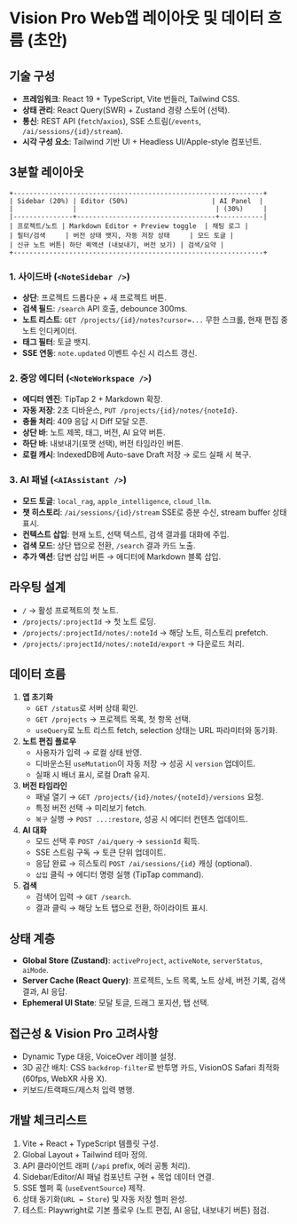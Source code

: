 # Vision Pro Web앱 레이아웃 및 데이터 흐름 (초안)

## 기술 구성
- **프레임워크**: React 19 + TypeScript, Vite 번들러, Tailwind CSS.
- **상태 관리**: React Query(SWR) + Zustand 경량 스토어 (선택).
- **통신**: REST API (`fetch`/`axios`), SSE 스트림(`/events`, `/ai/sessions/{id}/stream`).
- **시각 구성 요소**: Tailwind 기반 UI + Headless UI/Apple-style 컴포넌트.

## 3분할 레이아웃
```
+---------------------------------------------------------------+
| Sidebar (20%) | Editor (50%)                     | AI Panel  |
|               |                                   | (30%)     |
|---------------+-----------------------------------+-----------|
| 프로젝트/노트 | Markdown Editor + Preview toggle  | 채팅 로그 |
| 필터/검색     | 버전 상태 뱃지, 자동 저장 상태     | 모드 토글 |
| 신규 노트 버튼| 하단 퀵액션 (내보내기, 버전 보기) | 검색/요약 |
+---------------------------------------------------------------+
```

### 1. 사이드바 (`<NoteSidebar />`)
- **상단**: 프로젝트 드롭다운 + 새 프로젝트 버튼.
- **검색 필드**: `/search` API 호출, debounce 300ms.
- **노트 리스트**: `GET /projects/{id}/notes?cursor=...` 무한 스크롤, 현재 편집 중 노트 인디케이터.
- **태그 필터**: 토글 뱃지.
- **SSE 연동**: `note.updated` 이벤트 수신 시 리스트 갱신.

### 2. 중앙 에디터 (`<NoteWorkspace />`)
- **에디터 엔진**: TipTap 2 + Markdown 확장.
- **자동 저장**: 2초 디바운스, `PUT /projects/{id}/notes/{noteId}`.
- **충돌 처리**: 409 응답 시 Diff 모달 오픈.
- **상단 바**: 노트 제목, 태그, 버전, AI 요약 버튼.
- **하단 바**: 내보내기(포맷 선택), 버전 타임라인 버튼.
- **로컬 캐시**: IndexedDB에 Auto-save Draft 저장 → 로드 실패 시 복구.

### 3. AI 패널 (`<AIAssistant />`)
- **모드 토글**: `local_rag`, `apple_intelligence`, `cloud_llm`.
- **챗 히스토리**: `/ai/sessions/{id}/stream` SSE로 증분 수신, stream buffer 상태 표시.
- **컨텍스트 삽입**: 현재 노트, 선택 텍스트, 검색 결과를 대화에 주입.
- **검색 모드**: 상단 탭으로 전환, `/search` 결과 카드 노출.
- **추가 액션**: 답변 삽입 버튼 → 에디터에 Markdown 블록 삽입.

## 라우팅 설계
- `/` → 활성 프로젝트의 첫 노트.
- `/projects/:projectId` → 첫 노트 로딩.
- `/projects/:projectId/notes/:noteId` → 해당 노트, 히스토리 prefetch.
- `/projects/:projectId/notes/:noteId/export` → 다운로드 처리.

## 데이터 흐름
1. **앱 초기화**
   - `GET /status`로 서버 상태 확인.
   - `GET /projects` → 프로젝트 목록, 첫 항목 선택.
   - `useQuery`로 노트 리스트 fetch, selection 상태는 URL 파라미터와 동기화.
2. **노트 편집 플로우**
   - 사용자가 입력 → 로컬 상태 반영.
   - 디바운스된 `useMutation`이 자동 저장 → 성공 시 `version` 업데이트.
   - 실패 시 배너 표시, 로컬 Draft 유지.
3. **버전 타임라인**
   - 패널 열기 → `GET /projects/{id}/notes/{noteId}/versions` 요청.
   - 특정 버전 선택 → 미리보기 fetch.
   - `복구` 실행 → `POST ...:restore`, 성공 시 에디터 컨텐츠 업데이트.
4. **AI 대화**
   - 모드 선택 후 `POST /ai/query` → `sessionId` 획득.
   - SSE 스트림 구독 → 토큰 단위 업데이트.
   - 응답 완료 → 히스토리 `POST /ai/sessions/{id}` 캐싱 (optional).
   - `삽입` 클릭 → 에디터 명령 실행 (TipTap command).
5. **검색**
   - 검색어 입력 → `GET /search`.
   - 결과 클릭 → 해당 노트 탭으로 전환, 하이라이트 표시.

## 상태 계층
- **Global Store (Zustand)**: `activeProject`, `activeNote`, `serverStatus`, `aiMode`.
- **Server Cache (React Query)**: 프로젝트, 노트 목록, 노트 상세, 버전 기록, 검색 결과, AI 응답.
- **Ephemeral UI State**: 모달 토글, 드래그 포지션, 탭 선택.

## 접근성 & Vision Pro 고려사항
- Dynamic Type 대응, VoiceOver 레이블 설정.
- 3D 공간 배치: CSS `backdrop-filter`로 반투명 카드, VisionOS Safari 최적화(60fps, WebXR 사용 X).
- 키보드/트랙패드/제스처 입력 병행.

## 개발 체크리스트
1. Vite + React + TypeScript 템플릿 구성.
2. Global Layout + Tailwind 테마 정의.
3. API 클라이언트 래퍼 (`/api` prefix, 에러 공통 처리).
4. Sidebar/Editor/AI 패널 컴포넌트 구현 + 목업 데이터 연결.
5. SSE 헬퍼 훅 (`useEventSource`) 제작.
6. 상태 동기화(`URL ↔ Store`) 및 자동 저장 헬퍼 완성.
7. 테스트: Playwright로 기본 플로우 (노트 편집, AI 응답, 내보내기 버튼) 점검.
